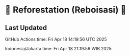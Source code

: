 
# 🌳 Reforestation (Reboisasi) 🌲

## Last Updated

GitHub Actions time: Fri Apr 18 14:19:56 UTC 2025

Indonesia/Jakarta time: Fri Apr 18 21:19:56 WIB 2025
